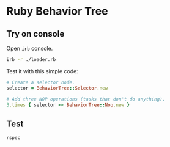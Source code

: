 # Ruby Behavior Tree

## Try on console

Open `irb` console.

```bash
irb -r ./loader.rb
```

Test it with this simple code:

```ruby
# Create a selector node.
selector = BehaviorTree::Selector.new

# Add three NOP operations (tasks that don't do anything).
3.times { selector << BehaviorTree::Nop.new }
```

## Test

```bash
rspec
```
